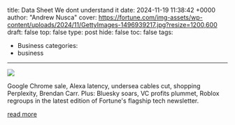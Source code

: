 title: Data Sheet We dont understand it
date: 2024-11-19 11:38:42 +0000
author: "Andrew Nusca"
cover: https://fortune.com/img-assets/wp-content/uploads/2024/11/GettyImages-1496939217.jpg?resize=1200,600
draft: false
top: false
type: post
hide: false
toc: false
tags:
  - Business
categories:
  - business
---

![](https://fortune.com/img-assets/wp-content/uploads/2024/11/GettyImages-1496939217.jpg?resize=1200,600)

Google Chrome sale, Alexa latency, undersea cables cut, shopping Perplexity, Brendan Carr. Plus: Bluesky soars, VC profits plummet, Roblox regroups in the latest edition of Fortune's flagship tech newsletter.

[read more](https://fortune.com/2024/11/19/google-may-have-to-sell-chrome-to-address-antitrust-issues/)
